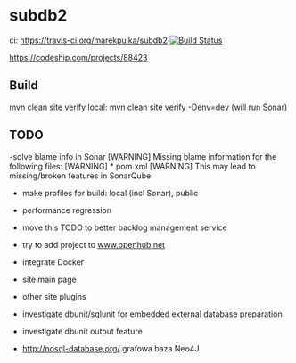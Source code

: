 subdb2
======

ci:
https://travis-ci.org/marekpulka/subdb2 [![Build Status](https://travis-ci.org/marekpulka/subdb2.svg?branch=master)](https://travis-ci.org/marekpulka/subdb2)

https://codeship.com/projects/88423


Build
----
mvn clean site verify
local:
mvn clean site verify -Denv=dev (will run Sonar)

TODO
----
-solve blame info in Sonar
[WARNING] Missing blame information for the following files:
[WARNING]   * pom.xml
[WARNING] This may lead to missing/broken features in SonarQube

- make profiles for build: local (incl Sonar), public

- performance regression
- move this TODO to better backlog management service
- try to add project to www.openhub.net
- integrate Docker
- site main page
- other site plugins
- investigate dbunit/sqlunit for embedded external database preparation
- investigate dbunit output feature
- http://nosql-database.org/ grafowa baza Neo4J
